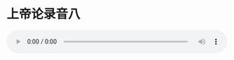 # 上帝论录音八

<audio style="width: 100%;" preload="false" controls controlslist="nodownload"><source src="//cdn.wechat.edu.pl/audio/mp3/old/27379.mp3" type="audio/mpeg">Your browser does not support the audio element.</audio>


